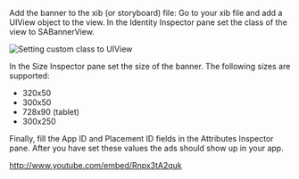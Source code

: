 Add the banner to the xib (or storyboard) file: Go to your xib file and add a UIView object to the view. In the Identity Inspector pane set the class of the view to SABannerView.

![](/doc_files/iOSSDK/custom_class.png "Setting custom class to UIView")

In the Size Inspector pane set the size of the banner. The following sizes are supported:
  * 320x50
  * 300x50
  * 728x90 (tablet)
  * 300x250
 
Finally, fill the App ID and Placement ID fields in the Attributes Inspector pane. After you have set these values the ads should show up in your app.

http://www.youtube.com/embed/Rnpx3tA2quk